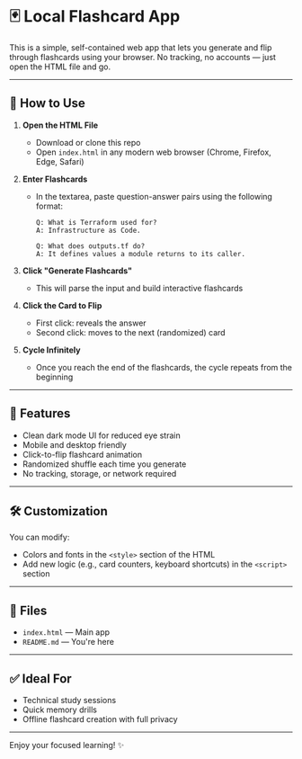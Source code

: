# 🃏 Local Flashcard App

This is a simple, self-contained web app that lets you generate and flip through flashcards using your browser. No tracking, no accounts — just open the HTML file and go.

---

## 🚀 How to Use

1. **Open the HTML File**
   - Download or clone this repo
   - Open `index.html` in any modern web browser (Chrome, Firefox, Edge, Safari)

2. **Enter Flashcards**
   - In the textarea, paste question-answer pairs using the following format:

     ```
     Q: What is Terraform used for?
     A: Infrastructure as Code.

     Q: What does outputs.tf do?
     A: It defines values a module returns to its caller.
     ```

3. **Click "Generate Flashcards"**
   - This will parse the input and build interactive flashcards

4. **Click the Card to Flip**
   - First click: reveals the answer
   - Second click: moves to the next (randomized) card

5. **Cycle Infinitely**
   - Once you reach the end of the flashcards, the cycle repeats from the beginning

---

## 🎨 Features

- Clean dark mode UI for reduced eye strain
- Mobile and desktop friendly
- Click-to-flip flashcard animation
- Randomized shuffle each time you generate
- No tracking, storage, or network required

---

## 🛠 Customization

You can modify:
- Colors and fonts in the `<style>` section of the HTML
- Add new logic (e.g., card counters, keyboard shortcuts) in the `<script>` section

---

## 📁 Files

- `index.html` — Main app
- `README.md` — You're here

---

## ✅ Ideal For

- Technical study sessions
- Quick memory drills
- Offline flashcard creation with full privacy

---

Enjoy your focused learning! ✨
